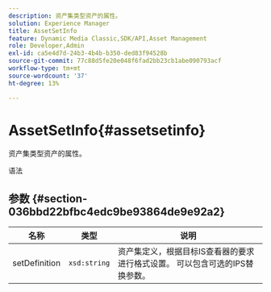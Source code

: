 ```yaml
---
description: 资产集类型资产的属性。
solution: Experience Manager
title: AssetSetInfo
feature: Dynamic Media Classic,SDK/API,Asset Management
role: Developer,Admin
exl-id: ca5e4d7d-24b3-4b4b-b350-ded83f94528b
source-git-commit: 77c88d5fe20e048f6fad2bb23cb1abe090793acf
workflow-type: tm+mt
source-wordcount: '37'
ht-degree: 13%

---
```


# AssetSetInfo{#assetsetinfo}

资产集类型资产的属性。

语法

## 参数 {#section-036bbd22bfbc4edc9be93864de9e92a2}

| 名称 | 类型 | 说明 |
|---|---|---|
| setDefinition | `xsd:string` | 资产集定义，根据目标IS查看器的要求进行格式设置。 可以包含可选的IPS替换参数。 |
